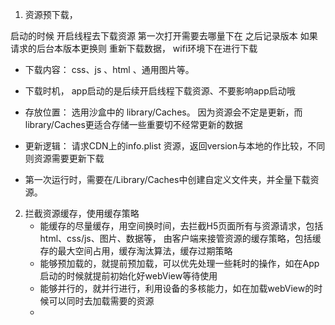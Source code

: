 







1.  资源预下载，

   启动的时候 开启线程去下载资源  第一次打开需要去哪量下在  之后记录版本  如果请求的后台本版本更换则 重新下载数据， wifi环境下在进行下载

   - 下载内容： css、js	、html 、通用图片等。

   - 下载时机， app启动的是后续开启线程下载资源、不要影响app启动哦

   - 存放位置： 选用沙盒中的 library/Caches。 因为资源会不定是更新，而library/Caches更适合存储一些重要切不经常更新的数据
   - 更新逻辑： 请求CDN上的info.plist 资源，返回version与本地的作比较，不同则资源需要更新下载
   - 第一次运行时，需要在/Library/Caches中创建自定义文件夹，并全量下载资源。

2. 拦截资源缓存，使用缓存策略
   - 能缓存的尽量缓存，用空间换时间，去拦截H5页面所有与资源请求，包括html、css/js、图片、数据等， 由客户端来接管资源的缓存策略，包括缓存的最大空间占用，缓存淘汰算法，缓存过期策略
   - 能够预加载的，就提前预加载，可以优先处理一些耗时的操作，如在App启动的时候就提前初始化好webView等待使用
   - 能够并行的，就并行进行，利用设备的多核能力，如在加载webView的时候可以同时去加载需要的资源
   - 